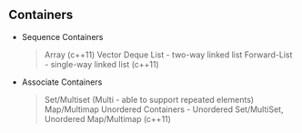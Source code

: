 


Containers
---
* Sequence Containers
  > Array (c++11)
  > Vector
  > Deque
  > List - two-way linked list
  > Forward-List - single-way linked list (c++11)
* Associate Containers
  > Set/Multiset (Multi - able to support repeated elements)
  > Map/Multimap
  > Unordered Containers - Unordered Set/MultiSet, Unordered Map/Multimap (c++11)
